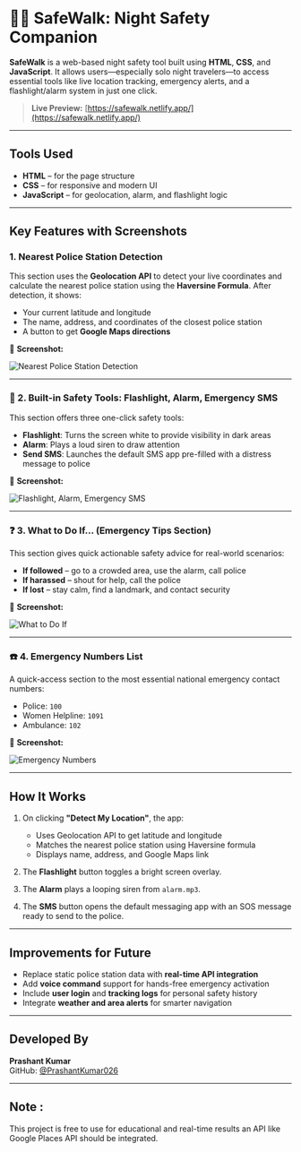 # 🚶‍♀️ SafeWalk: Night Safety Companion

**SafeWalk** is a web-based night safety tool built using **HTML**, **CSS**, and **JavaScript**. It allows users—especially solo night travelers—to access essential tools like live location tracking, emergency alerts, and a flashlight/alarm system in just one click.

>  **Live Preview:** [https://safewalk.netlify.app/](https://safewalk.netlify.app/)

---

##  Tools Used

- **HTML** – for the page structure  
- **CSS** – for responsive and modern UI  
- **JavaScript** – for geolocation, alarm, and flashlight logic  

---

##  Key Features with Screenshots

###  1. Nearest Police Station Detection

This section uses the **Geolocation API** to detect your live coordinates and calculate the nearest police station using the **Haversine Formula**. After detection, it shows:
- Your current latitude and longitude
- The name, address, and coordinates of the closest police station
- A button to get **Google Maps directions**

📸 **Screenshot:**

![Nearest Police Station Detection](Image%201.jpg)

---

### 🔧 2. Built-in Safety Tools: Flashlight, Alarm, Emergency SMS

This section offers three one-click safety tools:
- **Flashlight**: Turns the screen white to provide visibility in dark areas
- **Alarm**: Plays a loud siren to draw attention
- **Send SMS**: Launches the default SMS app pre-filled with a distress message to police

📸 **Screenshot:**

![Flashlight, Alarm, Emergency SMS](Image%202.jpg)

---

### ❓ 3. What to Do If… (Emergency Tips Section)

This section gives quick actionable safety advice for real-world scenarios:
- **If followed** – go to a crowded area, use the alarm, call police
- **If harassed** – shout for help, call the police
- **If lost** – stay calm, find a landmark, and contact security

📸 **Screenshot:**

![What to Do If](Image%203.jpg)

---

### ☎️ 4. Emergency Numbers List

A quick-access section to the most essential national emergency contact numbers:
- Police: `100`
- Women Helpline: `1091`
- Ambulance: `102`

📸 **Screenshot:**

![Emergency Numbers](Image%204.jpg)


---

##  How It Works

1. On clicking **"Detect My Location"**, the app:
   - Uses Geolocation API to get latitude and longitude
   - Matches the nearest police station using Haversine formula
   - Displays name, address, and Google Maps link

2. The **Flashlight** button toggles a bright screen overlay.
3. The **Alarm** plays a looping siren from `alarm.mp3`.
4. The **SMS** button opens the default messaging app with an SOS message ready to send to the police.

---

##  Improvements for Future

- Replace static police station data with **real-time API integration**
- Add **voice command** support for hands-free emergency activation
- Include **user login** and **tracking logs** for personal safety history
- Integrate **weather and area alerts** for smarter navigation

---

##  Developed By

**Prashant Kumar**  
GitHub: [@PrashantKumar026](https://github.com/PrashantKumar026)

---

## Note :

This project is free to use for educational and real-time results an API like Google Places API should be integrated.


